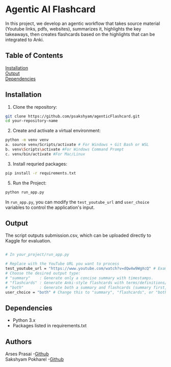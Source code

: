 # Agentic AI Flashcard

In this project, we develop an agentic workflow that takes source material (Youtube links, pdfs, websites), summarizes it, highlights the key takeaways, then creates flashcards based on the highlights that can be integrated to Anki. 

## Table of Contents 
[Installation](#installation) <br>
[Output](#output)<br>
[Dependencies](#dependencies)<br> 

## Installation
1. Clone the repository:
```bash
git clone https://github.com/psakshyam/agenticFlashcard.git
cd your-repository-name
```

2. Create and activate a virtual environment:
```bash
python -m venv venv 
a. source venv/Scripts/activate # For Windows + Git Bash or WSL
b. venv\Scripts\activate #For Windows Command Prompt 
c. venv/bin/activate #For Mac/Linux
```

3. Install requried packages:
```bash
pip install -r requirements.txt 
 ```
5. Run the Project:
```bash
python run_app.py
```
In `run_app.py`, you can modify the `test_youtube_url` and `user_choice` variables to control the application's input.

## Output 
The script outputs submission.csv, which can be uploaded directly to Kaggle for evaluation.

```bash

# In your_project/run_app.py

# Replace with the YouTube URL you want to process
test_youtube_url = "https://www.youtube.com/watch?v=dQw4w9WgXcQ" # Example: Rick Astley
# Choose the desired output type:
# "summary"    : Generate only a concise summary with timestamps.
# "flashcards" : Generate Anki-style flashcards with terms/definitions/questions.
# "both"       : Generate both a summary and flashcards (summary first, then flashcards).
user_choice = "both" # Change this to "summary", "flashcards", or "both"
```

## Dependencies
- Python 3.x 
- Packages listed in requirements.txt 

## Authors
Arses Prasai -[Github](https://github.com/arses-ui)  
Sakshyam Pokharel -[Github](https://github.com/psakshyam)

